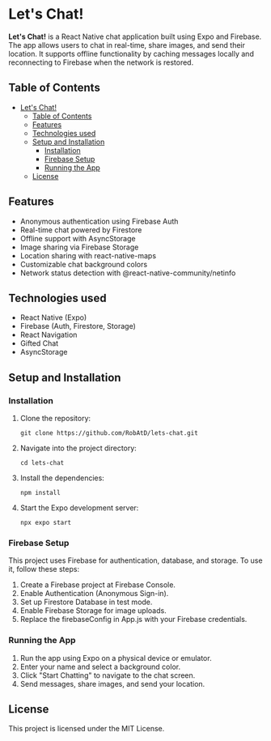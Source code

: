 # Let's Chat!

**Let's Chat!** is a React Native chat application built using Expo and Firebase. The app allows users to chat in real-time, share images, and send their location. It supports offline functionality by caching messages locally and reconnecting to Firebase when the network is restored.

## Table of Contents
- [Let's Chat!](#lets-chat)
  - [Table of Contents](#table-of-contents)
  - [Features](#features)
  - [Technologies used](#technologies-used)
  - [Setup and Installation](#setup-and-installation)
    - [Installation](#installation)
    - [Firebase Setup](#firebase-setup)
    - [Running the App](#running-the-app)
  - [License](#license)

## Features
- Anonymous authentication using Firebase Auth
- Real-time chat powered by Firestore
- Offline support with AsyncStorage
- Image sharing via Firebase Storage
- Location sharing with react-native-maps
- Customizable chat background colors
- Network status detection with @react-native-community/netinfo

## Technologies used
- React Native (Expo)
- Firebase (Auth, Firestore, Storage)
- React Navigation
- Gifted Chat
- AsyncStorage


## Setup and Installation

### Installation
1. Clone the repository:
   ```
   git clone https://github.com/RobAtD/lets-chat.git
   ```
2. Navigate into the project directory:
   ```
   cd lets-chat
   ```
3. Install the dependencies:
   ```
   npm install
   ```
4. Start the Expo development server:
   ```
   npx expo start
   ```

### Firebase Setup
This project uses Firebase for authentication, database, and storage. To use it, follow these steps:

1. Create a Firebase project at Firebase Console.
2. Enable Authentication (Anonymous Sign-in).
3. Set up Firestore Database in test mode.
4. Enable Firebase Storage for image uploads.
5. Replace the firebaseConfig in App.js with your Firebase credentials.

### Running the App
1. Run the app using Expo on a physical device or emulator.
2. Enter your name and select a background color.
3. Click "Start Chatting" to navigate to the chat screen.
4. Send messages, share images, and send your location.

## License
This project is licensed under the MIT License.
